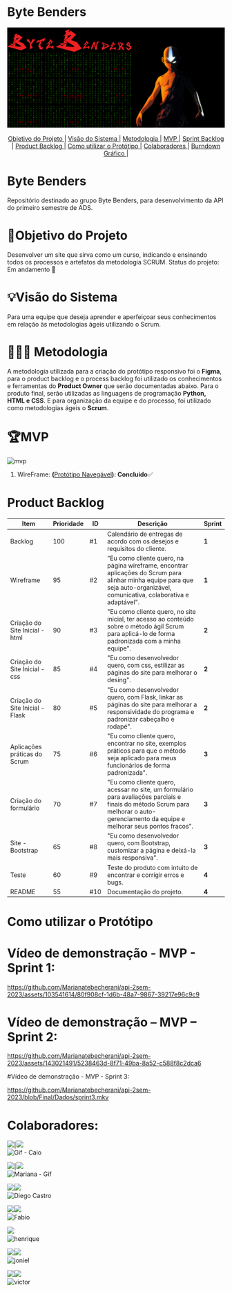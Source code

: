 # **Byte Benders**
<p align="center">
      <img src="Dados/Capa-API.png" alt="Capa-API">

<p align="center">
    <a href="#objetivo-do-projeto"> Objetivo do Projeto </a> | 
    <a href="#visao-do-sistema"> Visão do Sistema </a> |
    <a href="#metodologia"> Metodologia </a> |  
    <a href="#mvp"> MVP </a> |
    <a href="#sprint-backlog"> Sprint Backlog </a> | 
    <a href="#product-backlog"> Product Backlog </a> | 
    <a href="#como-utilizar-o-prototipo"> Como utilizar o Protótipo </a> | 
    <a href="#colaboradores"> Colaboradores </a> | 
    <a href="#burndown-grafico"> Burndown Gráfico </a> |

</p>
</p>



# Byte Benders
Repositório destinado ao grupo Byte Benders, para desenvolvimento da API do primeiro semestre de ADS.

# 🎯Objetivo do Projeto
Desenvolver um site que sirva como um curso, indicando e ensinando todos os processos e artefatos da metodologia SCRUM. Status do projeto: Em andamento 🏇

# 💡Visão do Sistema
Para uma equipe que deseja aprender e aperfeiçoar seus conhecimentos em relação às metodologias ágeis utilizando o Scrum.

#  👨🏿‍💻 Metodologia 
A metodologia utilizada para a criação do protótipo responsivo foi o **Figma**, para o product backlog e o process backlog foi utilizado os conhecimentos e ferramentas do **Product Owner** que serão documentadas abaixo. Para o produto final, serão utilizadas as linguagens de programação **Python, HTML e CSS**. E para organização da equipe e do processo, foi utilizado como metodologias ágeis o **Scrum**.

# 🏆MVP

![mvp](https://github.com/Marianatebecherani/api-2sem-2023/assets/103541614/b389df42-4404-4f09-b09d-ce0adb231114)

1. WireFrame: **(**[Protótipo Navegável](https://encurtador.com.br/mnopM)**): Concluído**✅


# Product Backlog
| Item | Prioridade | ID | Descrição | Sprint|
| ---- | ---------- | -- | --------- | ----- |
| Backlog | 100 |#1| Calendário de entregas de acordo com os desejos e requisitos do cliente. | **1** |
| Wireframe | 95 |#2| “Eu como cliente quero, na página wireframe, encontrar aplicações do Scrum para alinhar minha equipe para que seja auto-organizável, comunicativa, colaborativa e adaptável". | **1** |
| Criação do Site Inicial - html | 90 |#3| "Eu como cliente quero, no site inicial, ter acesso ao conteúdo sobre o método ágil Scrum para aplicá-lo de forma padronizada com a minha equipe". | **2**|
|Criação do Site Inicial - css | 85 |#4| "Eu como desenvolvedor quero, com css, estilizar as páginas do site para melhorar o desing". | **2**|
| Criação do Site Inicial - Flask | 80 |#5| "Eu como desenvolvedor quero, com Flask, linkar as páginas do site para melhorar a responsividade do programa e padronizar cabeçalho e rodapé". | **2** |
| Aplicações práticas do Scrum | 75 |#6| "Eu como cliente quero, encontrar no site, exemplos práticos para que o método seja aplicado para meus funcionários de forma padronizada". | **3** |
| Criação do formulário | 70 |#7| "Eu como cliente quero, acessar no site, um formulário para avaliações parciais e finais do método Scrum para melhorar o auto-gerenciamento da equipe e melhorar seus pontos fracos". | **3** |
| Site - Bootstrap | 65 |#8| "Eu como desenvolvedor quero, com Bootstrap, customizar a página e deixá-la mais responsiva". | **3** |
| Teste | 60 |#9| Teste do produto com intuito de encontrar e corrigir erros e bugs. | **4** |
| README | 55 |#10| Documentação do projeto. | **4** |



# Como utilizar o Protótipo 

# Vídeo de demonstração - MVP - Sprint 1:



https://github.com/Marianatebecherani/api-2sem-2023/assets/103541614/80f908cf-1d6b-48a7-9867-39217e96c9c9




# Vídeo de demonstração – MVP – Sprint 2:

https://github.com/Marianatebecherani/api-2sem-2023/assets/143021491/5238463d-8f71-49ba-8a52-c588f8c2dca6


#Vídeo de demonstração - MVP - Sprint 3:


https://github.com/Marianatebecherani/api-2sem-2023/blob/Final/Dados/sprint3.mkv

# Colaboradores:
 [<img src="https://img.shields.io/badge/LinkedIn-0077B5?style=for-the-badge&logo=linkedin&logoColor=white">](https://www.linkedin.com/in/caio-osorio-a67224200/)|[<img src="https://img.shields.io/badge/GitHub-100000?style=for-the-badge&logo=github&logoColor=white">](https://github.com/CaioOsorio) <br>
![Gif - Caio](https://github.com/Marianatebecherani/api-2sem-2023/assets/103541614/c718d4aa-01dd-420a-97b3-fa0d8118843d) 


[<img src="https://img.shields.io/badge/LinkedIn-0077B5?style=for-the-badge&logo=linkedin&logoColor=white">](https://www.linkedin.com/in/mariana-rebelo-tebecherani-3207a4214)|[<img src="https://img.shields.io/badge/GitHub-100000?style=for-the-badge&logo=github&logoColor=white">](https://github.com/Marianatebecherani) <br>
![Mariana - Gif](https://github.com/Marianatebecherani/api-2sem-2023/assets/103541614/3977ea80-ad2c-45bb-9940-f8f6872c8f80)
<br>




 [<img src="https://img.shields.io/badge/LinkedIn-0077B5?style=for-the-badge&logo=linkedin&logoColor=white">](https://www.linkedin.com/in/diegocastro91)[<img src="https://img.shields.io/badge/GitHub-100000?style=for-the-badge&logo=github&logoColor=white">](https://github.com/Diegocastro5) <br>
![Diego Castro](https://github.com/Marianatebecherani/api-2sem-2023/assets/103541614/6f185de6-a6d4-48a6-b49c-3740fe013f1f)



<a href="https://www.linkedin.com/in/f%C3%A1bio-hiroshi-5393a51a0/"><img src="https://img.shields.io/badge/LinkedIn-0077B5?style=for-the-badge&logo=linkedin&logoColor=white"></a><a href="https://github.com/FabioHiros"><img src="https://img.shields.io/badge/GitHub-100000?style=for-the-badge&logo=github&logoColor=white"></a> <br>
![Fabio](https://github.com/Marianatebecherani/api-2sem-2023/assets/103541614/12fadeaa-c274-42b1-b613-95337010fc96)


<a href="https://github.com/hriquen"><img src="https://img.shields.io/badge/GitHub-100000?style=for-the-badge&logo=github&logoColor=white"></a> <br>
![henrique](https://github.com/Marianatebecherani/api-2sem-2023/assets/103541614/671adbe3-8a8b-404d-a9bc-5fd9f8208271)



<a href="https://www.linkedin.com/in/jonielrodrigues"><img src="https://img.shields.io/badge/LinkedIn-0077B5?style=for-the-badge&logo=linkedin&logoColor=white"></a><a href="https://github.com/jonieloliveira"><img src="https://img.shields.io/badge/GitHub-100000?style=for-the-badge&logo=github&logoColor=white"></a> <br>
![joniel](https://github.com/Marianatebecherani/api-2sem-2023/assets/103541614/1fa074f2-927a-407e-9ae3-04b0fbb3c262)



<a href="https://www.linkedin.com/in/victorfreis135"><img src="https://img.shields.io/badge/LinkedIn-0077B5?style=for-the-badge&logo=linkedin&logoColor=white"></a><a href="https://github.com/VictorReis135"><img src="https://img.shields.io/badge/GitHub-100000?style=for-the-badge&logo=github&logoColor=white"></a> <br>
![victor](https://github.com/Marianatebecherani/api-2sem-2023/assets/103541614/2161bac1-d04a-4903-8859-443d53f0cb90)






